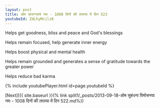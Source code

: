 ```yaml
---
layout: post
title: ओम सायग्नराये नमः - 1008 दिनों की तपस्या में दिन 523
youtubeId: ZdLhyMcilz8
---
```

 
 
Helps get goodness, bliss and peace and God's blessings
 
Helps remain focused, help generate inner energy 
 
Helps boost physical and mental health 
 
Helps remain grounded and generates a sense of gratitude towards the greater power 
 
Helps reduce bad karma
 
 
 
 


{% include youtubePlayer.html id=page.youtubeId %}
 
[Next]({{ site.baseurl }}{% link  split1/_posts/2013-09-18-ओम सुबंधना विमोचनया नमः - 1008 दिनों की तपस्या में दिन 522.md%})
 
